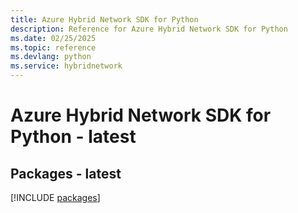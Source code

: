 ```yaml
---
title: Azure Hybrid Network SDK for Python
description: Reference for Azure Hybrid Network SDK for Python
ms.date: 02/25/2025
ms.topic: reference
ms.devlang: python
ms.service: hybridnetwork
---
```

# Azure Hybrid Network SDK for Python - latest
## Packages - latest
[!INCLUDE [packages](hybrid-network-index.md)]
